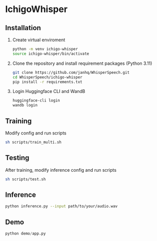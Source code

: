 # IchigoWhisper 

## Installation
1. Create virtual enviroment
   ```bash
   python -m venv ichigo-whisper
   source ichigo-whisper/bin/activate
   ```
2. Clone the repository and install requirement packages (Python 3.11)
   ```bash
   git clone https://github.com/janhq/WhisperSpeech.git
   cd WhisperSpeech/ichigo-whisper
   pip install -r requirements.txt
   ```
3. Login Huggingface CLI and WandB
   ```bash
   huggingface-cli login
   wandb login
   ```
## Training
Modify config and run scripts
```bash
sh scripts/train_multi.sh
```

## Testing
After training, modify inference config and run scripts
```bash
sh scripts/test.sh
```

## Inference
```bash
python inference.py --input path/to/your/audio.wav
```

## Demo
```python
python demo/app.py
```
